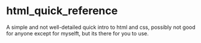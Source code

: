 # html_quick_reference
A simple and not well-detailed quick intro to html and css, possibly not good for anyone except for myselft, but its there for you to use.
